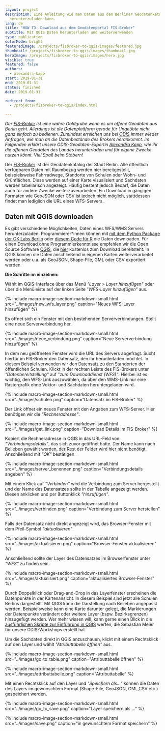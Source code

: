 ```yaml
---
layout: project
description: Eine Anleitung wie man Daten aus dem Berliner Geodatenkatalog FIS-Broker
  herunterzuladen kann.
lang: de
title: "HOW TO: Download aus dem Geodatenportal FIS-Broker"
subtitle: Mit QGIS Daten herunterladen und weiterverwenden
type: publication
colorMode: bright
featuredImage: /projects/fisbroker-to-qgis/images/featured.jpg
thumbnail: /projects/fisbroker-to-qgis/images/thumbnail.jpg
heroImage: /projects/fisbroker-to-qgis/images/hero.jpg
visible: true
featured: false
authors:
  - alexandra-kapp
start: 2019-01-31
end: 2019-01-31
status: finished
date: 2019-01-31

redirect_from:
  - /projects/fisbroker-to-qgis/index.html

---
```


_Der [FIS-Broker](https://www.stadtentwicklung.berlin.de/geoinformation/fis-broker/) ist eine wahre Goldgrube wenn es um offene Geodaten aus Berlin geht. Allerdings ist die Datenplattform gerade für Ungeübte nicht ganz einfach zu bedienen. Zumindest erreichen uns bei [ODIS](http://odis-berlin.de) immer wieder Anfragen, wie man an die Datenbestände des Brokers herankommt. Im Folgenden erklärt unsere ODIS-Geodaten-Expertin [Alexandra Kapp](https://twitter.com/lxndrkp), wie ihr die offenen Geodaten des Landes herunterladen und für eigene Zwecke nutzen könnt. Viel Spaß beim Stöbern!_

Der [FIS-Broker](https://www.stadtentwicklung.berlin.de/geoinformation/fis-broker/) ist der Geodatenkatalog der Stadt Berlin. Alle öffentlich verfügbaren Daten mit Raumbezug werden hier bereitgestellt, beispielsweise Fahrradwege, Standorte von Schulen oder Wohn- und Grünflächen. Diese werden auf einer Karte visualisiert und Sachdaten werden tabellarisch angezeigt. Häufig besteht jedoch Bedarf, die Daten auch für andere Zwecke weiterzuverarbeiten. Ein Download in gängigen Formaten wie GeoJSON oder CSV ist jedoch nicht möglich, stattdessen findet man lediglich die URL eines WFS-Servers.

Daten mit QGIS downloaden
-------------------------

Es gibt verschiedene Möglichkeiten, Daten eines WFS/WMS Servers herunterzuladen. Programmierer\*innen können mit [mit dem Python Package der OK Labs Berlin](https://github.com/codeforberlin/wfs-downloader) oder [diesem Code für R](https://github.com/patperu/fisbroker_data) die Daten downloaden. Für einen Download ohne Programmierkenntnisse empfehlen wir die Open Source Software [QGIS](https://www.qgis.org/de/site), die [hier](https://www.qgis.org/de/site/forusers/download.html) kostenlos zum Download bereitsteht. In QGIS können die Daten anschließend in eigenen Karten weiterverarbeitet werden oder u.a. als GeoJSON, Shape-File, GML oder CSV exportiert werden.  
  
**Die Schritte im einzelnen:**  
  

Wählt im QGIS-Interface über das Menü _"Layer > Layer hinzufügen"_ oder über die Menüleiste auf der linken Seite _"WFS-Layer hinzufügen"_ aus.

{% include macro-image-section-markdown-small.html src="../images/new_wfs_layer.png" caption="Neues WFS-Layer hinzufügen" %}

Es öffnet sich ein Fenster mit den bestehenden Serververbindungen. Stellt eine neue Serververbindung her.


{% include macro-image-section-markdown-small.html src="../images/neue_verbindung.png" caption="Neue Serververbindung hinzufügen" %}

In dem neu geöffneten Fenster wird die URL des Servers abgefragt. Sucht hierfür im FIS-Broker den Datensatz, den ihr herunterladen möchtet. In diesem Beispiel verwenden wir den Datensatz zu den Standorten der öffentlichen Schulen. Klickt in der rechten Leiste des FIS-Brokers unter _"Datenbereitstellung"_ auf _"zum Downloaddienst (WFS)"_. Hierbei ist es wichtig, den WFS-Link auszuwählen, da über den WMS-Link nur eine Rastergrafik ohne Vektor- und Sachdaten heruntergeladen wird.

{% include macro-image-section-markdown-small.html src="../images/schulen.png" caption="Datensatz im FIS-Broker" %}

Der Link öffnet ein neues Fenster mit den Angaben zum WFS-Server. Hier benötigen wir die _"Rechneradresse"_.

{% include macro-image-section-markdown-small.html src="../images/get_link.png" caption="Download Details im FIS-Broker" %}

Kopiert die Rechneradresse in QGIS in das URL-Feld von _"Verbindungsdetails"_, das sich zuvor geöffnet hatte. Der Name kann nach Belieben gewählt werden, der Rest der Felder wird hier nicht benötigt. Anschließend mit _"OK"_ bestätigen.

{% include macro-image-section-markdown-small.html src="../images/server_benennen.png" caption="Verbindungsdetails angeben" %}

Mit einem Klick auf _"Verbinden"_ wird die Verbindung zum Server hergestellt und der Name des Datensatzes sollte in der Tabelle angezeigt werden. Diesen anklicken und per Buttonklick _"hinzufügen"_.

{% include macro-image-section-markdown-small.html src="../images/verbinden.png" caption="Verbindung zum Server herstellen" %}

Falls der Datensatz nicht direkt angezeigt wird, das Browser-Fenster mit dem Pfeil-Symbol _"aktualisieren"_.

{% include macro-image-section-markdown-small.html src="../images/aktualisieren.png" caption="Browser-Fenster aktualisieren" %}

Anschließend sollte der Layer des Datensatzes im Browserfenster unter _"WFS"_ zu finden sein.

{% include macro-image-section-markdown-small.html src="../images/aktualisiert.png" caption="aktualisiertes Browser-Fenster" %}

Durch Doppelklick oder Drag-and-Drop in das Layerfenster erscheinen die Datenpunkte in der Kartenansicht. In diesem Beispiel sind jetzt alle Schulen Berlins dargestellt. Mit QGIS kann die Darstellung nach Belieben angepasst werden. Beispielsweise kann eine Karte darunter gelegt, die Markierungen der Datenpunkte verändert oder weitere Layer (bspw. Bezirksgrenzen) hinzugefügt werden. Wer mehr wissen will, kann gerne einen Blick in die [ausführlichen Skripte zur Einführung in QGIS](https://drive.google.com/file/d/1EB9rbJBm41Gv8rQ1N7wHTpDcx6Bq5X7W/view) werfen, die Sebastian Meier für unsere ODIS-Workshops erstellt hat.  
  
Um die Sachdaten direkt in QGIS anzuschauen, klickt mit einem Rechtsklick auf den Layer und wählt _"Attributtabelle öffnen"_ aus.

{% include macro-image-section-markdown-small.html src="../images/go_to_table.png" caption="Attributtabelle öffnen" %}

{% include macro-image-section-markdown-small.html src="../images/attributtabelle.png" caption="Attributtabelle" %}

Mit einen Rechtsklick auf den Layer und _"Speichern als..."_ können die Daten des Layers im gewünschtem Format (Shape-File, GeoJSON, GML,CSV etc.) gespeichert werden.

{% include macro-image-section-markdown-small.html src="../images/go_to_save.png" caption="Layer speichern als ..." %}

{% include macro-image-section-markdown-small.html src="../images/save.png" caption="in gewünschtem Format speichern" %}
  